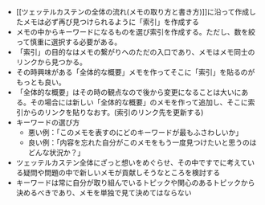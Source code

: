 - [[ツェッテルカステンの全体の流れ(メモの取り方と書き方)]]に沿って作成したメモは必ず再び見つけられるように「索引」を作成する
- メモの中からキーワードになるものを選び索引を作成する。ただし、数を絞って慎重に選択する必要がある。
- 「索引」の目的なはメモの繋がりへのただの入口であり、メモはメモ同士のリンクから見つかる。
- その時興味がある「全体的な概要」メモを作ってそこに「索引」を貼るのがもっとも良い。
- 「全体的な概要」はその時の観点なので後から変更になることは大いにある。その場合には新しい「全体的な概要」のメモを作って追加し、そこに索引からのリンクを貼りなおす。(索引のリンク先を更新する)
- キーワードの選び方
	- 悪い例：「このメモを表すのにどのキーワードが最もふさわしいか」
	- 良い例：「内容を忘れた自分がこのメモをもう一度見つけたいと思うのはどんな状況か？」
- ツェッテルカステン全体にざっと想いをめぐらせ、その中ですでに考えている疑問や問題の中で新しいメモが貢献しそうなところを検討する
- キーワードは常に自分が取り組んでいるトピックや関心のあるトピックから決めるべきであり、メモを単独で見て決めてはならない